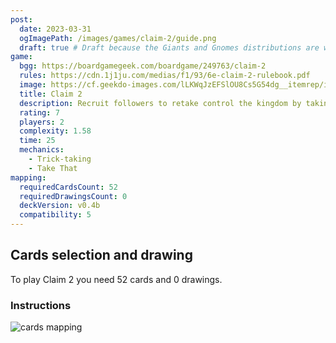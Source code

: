 ```yaml
---
post:
  date: 2023-03-31
  ogImagePath: /images/games/claim-2/guide.png
  draft: true # Draft because the Giants and Gnomes distributions are wrong
game:
  bgg: https://boardgamegeek.com/boardgame/249763/claim-2
  rules: https://cdn.1j1ju.com/medias/f1/93/6e-claim-2-rulebook.pdf
  image: https://cf.geekdo-images.com/lLKWqJzEFSlOU8Cs5G54dg__itemrep/img/K2iqJ3RfAhuEuDD1NtnbGPs4Esk=/fit-in/246x300/filters:strip_icc()/pic4059108.jpg
  title: Claim 2
  description: Recruit followers to retake control the kingdom by taking the right tricks. 
  rating: 7
  players: 2
  complexity: 1.58
  time: 25
  mechanics:
    - Trick-taking
    - Take That 
mapping:
  requiredCardsCount: 52
  requiredDrawingsCount: 0
  deckVersion: v0.4b
  compatibility: 5
---
```


## Cards selection and drawing

To play Claim 2 you need 52 cards and 0 drawings.

### Instructions

![cards mapping](/images/games/claim-2/guide.png)
